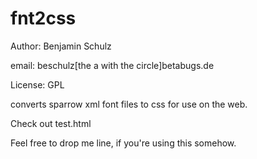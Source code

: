 # fnt2css

Author: Benjamin Schulz

email: beschulz[the a with the circle]betabugs.de  

License: GPL

converts sparrow xml font files to css for use on the web.

Check out test.html

Feel free to drop me line, if you're using this somehow.